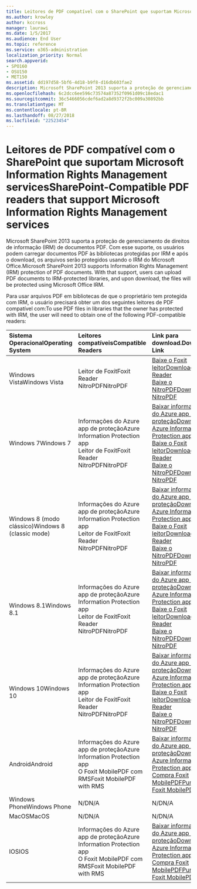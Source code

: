 ```yaml
---
title: Leitores de PDF compatível com o SharePoint que suportam Microsoft Information Rights Management services
ms.author: krowley
author: kccross
manager: laurawi
ms.date: 1/5/2017
ms.audience: End User
ms.topic: reference
ms.service: o365-administration
localization_priority: Normal
search.appverid:
- SPO160
- OSU150
- MET150
ms.assetid: dd197d58-5bf6-4d18-b9f8-d16db603fae2
description: Microsoft SharePoint 2013 suporta a proteção de gerenciamento de direitos de informação (IRM) de documentos PDF. Com esse suporte, os usuários podem carregar documentos PDF às bibliotecas protegidas por IRM e após o download, os arquivos serão protegidos usando o IRM do Microsoft Office.
ms.openlocfilehash: 6c2dcc6ee596c73574a87352f0961d09c18edac1
ms.sourcegitcommit: 36c5466056cdef6ad2a8d9372f2bc009a30892bb
ms.translationtype: MT
ms.contentlocale: pt-BR
ms.lasthandoff: 08/27/2018
ms.locfileid: "22523454"
---
```

# <a name="sharepoint-compatible-pdf-readers-that-support-microsoft-information-rights-management-services"></a><span data-ttu-id="b6666-104">Leitores de PDF compatível com o SharePoint que suportam Microsoft Information Rights Management services</span><span class="sxs-lookup"><span data-stu-id="b6666-104">SharePoint-Compatible PDF readers that support Microsoft Information Rights Management services</span></span>

<span data-ttu-id="b6666-p102">Microsoft SharePoint 2013 suporta a proteção de gerenciamento de direitos de informação (IRM) de documentos PDF. Com esse suporte, os usuários podem carregar documentos PDF às bibliotecas protegidas por IRM e após o download, os arquivos serão protegidos usando o IRM do Microsoft Office.</span><span class="sxs-lookup"><span data-stu-id="b6666-p102">Microsoft SharePoint 2013 supports Information Rights Management (IRM) protection of PDF documents. With that support, users can upload PDF documents to IRM-protected libraries, and upon download, the files will be protected using Microsoft Office IRM.</span></span>
  
<span data-ttu-id="b6666-107">Para usar arquivos PDF em bibliotecas de que o proprietário tem protegida com IRM, o usuário precisará obter um dos seguintes leitores de PDF compatível com:</span><span class="sxs-lookup"><span data-stu-id="b6666-107">To use PDF files in libraries that the owner has protected with IRM, the user will need to obtain one of the following PDF-compatible readers:</span></span>
  
|<span data-ttu-id="b6666-108">**Sistema Operacional**</span><span class="sxs-lookup"><span data-stu-id="b6666-108">**Operating System**</span></span>|<span data-ttu-id="b6666-109">**Leitores compatíveis**</span><span class="sxs-lookup"><span data-stu-id="b6666-109">**Compatible Readers**</span></span>|<span data-ttu-id="b6666-110">**Link para download.**</span><span class="sxs-lookup"><span data-stu-id="b6666-110">**Download Link**</span></span>|
|:-----|:-----|:-----|
|<span data-ttu-id="b6666-111">Windows Vista</span><span class="sxs-lookup"><span data-stu-id="b6666-111">Windows Vista</span></span>  <br/> |<span data-ttu-id="b6666-112">Leitor de Foxit</span><span class="sxs-lookup"><span data-stu-id="b6666-112">Foxit Reader</span></span>  <br/> <span data-ttu-id="b6666-113">NitroPDF</span><span class="sxs-lookup"><span data-stu-id="b6666-113">NitroPDF</span></span>  <br/> |[<span data-ttu-id="b6666-114">Baixe o Foxit leitor</span><span class="sxs-lookup"><span data-stu-id="b6666-114">Download Foxit Reader</span></span>](https://go.microsoft.com/fwlink/?linkid=253210) <br/> [<span data-ttu-id="b6666-115">Baixe o NitroPDF</span><span class="sxs-lookup"><span data-stu-id="b6666-115">Download NitroPDF</span></span>](https://www.gonitro.com/pdf-reader) <br/> |
|<span data-ttu-id="b6666-116">Windows 7</span><span class="sxs-lookup"><span data-stu-id="b6666-116">Windows 7</span></span>  <br/> |<span data-ttu-id="b6666-117">Informações do Azure app de proteção</span><span class="sxs-lookup"><span data-stu-id="b6666-117">Azure Information Protection app</span></span>  <br/> <span data-ttu-id="b6666-118">Leitor de Foxit</span><span class="sxs-lookup"><span data-stu-id="b6666-118">Foxit Reader</span></span>  <br/> <span data-ttu-id="b6666-119">NitroPDF</span><span class="sxs-lookup"><span data-stu-id="b6666-119">NitroPDF</span></span>  <br/> |[<span data-ttu-id="b6666-120">Baixar informações do Azure app de proteção</span><span class="sxs-lookup"><span data-stu-id="b6666-120">Download Azure Information Protection app</span></span>](https://go.microsoft.com/fwlink/?linkid=837797) <br/> [<span data-ttu-id="b6666-121">Baixe o Foxit leitor</span><span class="sxs-lookup"><span data-stu-id="b6666-121">Download Foxit Reader</span></span>](https://go.microsoft.com/fwlink/?linkid=253210) <br/> [<span data-ttu-id="b6666-122">Baixe o NitroPDF</span><span class="sxs-lookup"><span data-stu-id="b6666-122">Download NitroPDF</span></span>](https://www.gonitro.com/pdf-reader) <br/> |
|<span data-ttu-id="b6666-123">Windows 8 (modo clássico)</span><span class="sxs-lookup"><span data-stu-id="b6666-123">Windows 8 (classic mode)</span></span>  <br/> |<span data-ttu-id="b6666-124">Informações do Azure app de proteção</span><span class="sxs-lookup"><span data-stu-id="b6666-124">Azure Information Protection app</span></span>  <br/> <span data-ttu-id="b6666-125">Leitor de Foxit</span><span class="sxs-lookup"><span data-stu-id="b6666-125">Foxit Reader</span></span>  <br/> <span data-ttu-id="b6666-126">NitroPDF</span><span class="sxs-lookup"><span data-stu-id="b6666-126">NitroPDF</span></span>  <br/> |[<span data-ttu-id="b6666-127">Baixar informações do Azure app de proteção</span><span class="sxs-lookup"><span data-stu-id="b6666-127">Download Azure Information Protection app</span></span>](https://go.microsoft.com/fwlink/?linkid=837797) <br/> [<span data-ttu-id="b6666-128">Baixe o Foxit leitor</span><span class="sxs-lookup"><span data-stu-id="b6666-128">Download Foxit Reader</span></span>](https://go.microsoft.com/fwlink/?linkid=253210) <br/> [<span data-ttu-id="b6666-129">Baixe o NitroPDF</span><span class="sxs-lookup"><span data-stu-id="b6666-129">Download NitroPDF</span></span>](https://www.gonitro.com/pdf-reader) <br/> |
|<span data-ttu-id="b6666-130">Windows 8.1</span><span class="sxs-lookup"><span data-stu-id="b6666-130">Windows 8.1</span></span>  <br/> |<span data-ttu-id="b6666-131">Informações do Azure app de proteção</span><span class="sxs-lookup"><span data-stu-id="b6666-131">Azure Information Protection app</span></span>  <br/> <span data-ttu-id="b6666-132">Leitor de Foxit</span><span class="sxs-lookup"><span data-stu-id="b6666-132">Foxit Reader</span></span>  <br/> <span data-ttu-id="b6666-133">NitroPDF</span><span class="sxs-lookup"><span data-stu-id="b6666-133">NitroPDF</span></span>  <br/> |[<span data-ttu-id="b6666-134">Baixar informações do Azure app de proteção</span><span class="sxs-lookup"><span data-stu-id="b6666-134">Download Azure Information Protection app</span></span>](https://go.microsoft.com/fwlink/?linkid=837797) <br/> [<span data-ttu-id="b6666-135">Baixe o Foxit leitor</span><span class="sxs-lookup"><span data-stu-id="b6666-135">Download Foxit Reader</span></span>](https://go.microsoft.com/fwlink/?linkid=253210) <br/> [<span data-ttu-id="b6666-136">Baixe o NitroPDF</span><span class="sxs-lookup"><span data-stu-id="b6666-136">Download NitroPDF</span></span>](https://www.gonitro.com/pdf-reader) <br/> |
|<span data-ttu-id="b6666-137">Windows 10</span><span class="sxs-lookup"><span data-stu-id="b6666-137">Windows 10</span></span>  <br/> |<span data-ttu-id="b6666-138">Informações do Azure app de proteção</span><span class="sxs-lookup"><span data-stu-id="b6666-138">Azure Information Protection app</span></span>  <br/> <span data-ttu-id="b6666-139">Leitor de Foxit</span><span class="sxs-lookup"><span data-stu-id="b6666-139">Foxit Reader</span></span>  <br/> <span data-ttu-id="b6666-140">NitroPDF</span><span class="sxs-lookup"><span data-stu-id="b6666-140">NitroPDF</span></span>  <br/> |[<span data-ttu-id="b6666-141">Baixar informações do Azure app de proteção</span><span class="sxs-lookup"><span data-stu-id="b6666-141">Download Azure Information Protection app</span></span>](https://go.microsoft.com/fwlink/?linkid=837797) <br/> [<span data-ttu-id="b6666-142">Baixe o Foxit leitor</span><span class="sxs-lookup"><span data-stu-id="b6666-142">Download Foxit Reader</span></span>](https://go.microsoft.com/fwlink/?linkid=253210) <br/> [<span data-ttu-id="b6666-143">Baixe o NitroPDF</span><span class="sxs-lookup"><span data-stu-id="b6666-143">Download NitroPDF</span></span>](https://www.gonitro.com/pdf-reader) <br/> |
|<span data-ttu-id="b6666-144">Android</span><span class="sxs-lookup"><span data-stu-id="b6666-144">Android</span></span>  <br/> |<span data-ttu-id="b6666-145">Informações do Azure app de proteção</span><span class="sxs-lookup"><span data-stu-id="b6666-145">Azure Information Protection app</span></span>  <br/> <span data-ttu-id="b6666-146">O Foxit MobilePDF com RMS</span><span class="sxs-lookup"><span data-stu-id="b6666-146">Foxit MobilePDF with RMS</span></span>  <br/> |[<span data-ttu-id="b6666-147">Baixar informações do Azure app de proteção</span><span class="sxs-lookup"><span data-stu-id="b6666-147">Download Azure Information Protection app</span></span>](https://go.microsoft.com/fwlink/?linkid=836827) <br/> [<span data-ttu-id="b6666-148">Compra Foxit MobilePDF</span><span class="sxs-lookup"><span data-stu-id="b6666-148">Purchase Foxit MobilePDF</span></span>](https://play.google.com/store/apps/details?id=com.foxit.mobile.pdf.rms) <br/> |
|<span data-ttu-id="b6666-149">Windows Phone</span><span class="sxs-lookup"><span data-stu-id="b6666-149">Windows Phone</span></span>  <br/> |<span data-ttu-id="b6666-150">N/D</span><span class="sxs-lookup"><span data-stu-id="b6666-150">N/A</span></span>  <br/> |<span data-ttu-id="b6666-151">N/D</span><span class="sxs-lookup"><span data-stu-id="b6666-151">N/A</span></span>  <br/> |
|<span data-ttu-id="b6666-152">MacOS</span><span class="sxs-lookup"><span data-stu-id="b6666-152">MacOS</span></span>  <br/> |<span data-ttu-id="b6666-153">N/D</span><span class="sxs-lookup"><span data-stu-id="b6666-153">N/A</span></span>  <br/> |<span data-ttu-id="b6666-154">N/D</span><span class="sxs-lookup"><span data-stu-id="b6666-154">N/A</span></span>  <br/> |
|<span data-ttu-id="b6666-155">IOS</span><span class="sxs-lookup"><span data-stu-id="b6666-155">IOS</span></span>  <br/> |<span data-ttu-id="b6666-156">Informações do Azure app de proteção</span><span class="sxs-lookup"><span data-stu-id="b6666-156">Azure Information Protection app</span></span>  <br/> <span data-ttu-id="b6666-157">O Foxit MobilePDF com RMS</span><span class="sxs-lookup"><span data-stu-id="b6666-157">Foxit MobilePDF with RMS</span></span>  <br/> |[<span data-ttu-id="b6666-158">Baixar informações do Azure app de proteção</span><span class="sxs-lookup"><span data-stu-id="b6666-158">Download Azure Information Protection app</span></span>](https://go.microsoft.com/fwlink/?linkid=836828) <br/> [<span data-ttu-id="b6666-159">Compra Foxit MobilePDF</span><span class="sxs-lookup"><span data-stu-id="b6666-159">Purchase Foxit MobilePDF</span></span>](https://play.google.com/store/apps/details?id=com.foxit.mobile.pdf.rms) <br/> |
   

